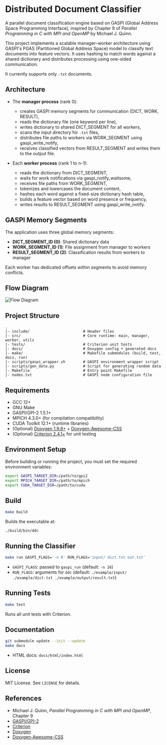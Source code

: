 # Distributed Document Classifier

A parallel document classification engine based on GASPI (Global Address Space Programming Interface), inspired by Chapter 9 of *Parallel Programming in C with MPI and OpenMP* by Michael J. Quinn.

This project implements a scalable manager–worker architecture using GASPI's PGAS (Partitioned Global Address Space) model to classify text documents into feature vectors. It uses hashing to match words against a shared dictionary and distributes processing using one-sided communication.

It currently supports only `.txt` documents.

## Architecture

- The **manager process** (rank 0):
  - creates GASPI memory segments for communication (DICT, WORK, RESULT),
  - reads the dictionary file (one keyword per line),
  - writes dictionary to shared DICT_SEGMENT for all workers,
  - scans the input directory for `.txt` files,
  - distributes file paths to workers via WORK_SEGMENT using gaspi_write_notify,
  - receives classified vectors from RESULT_SEGMENT and writes them to the output file.

- Each **worker process** (rank 1 to n-1):
  - reads the dictionary from DICT_SEGMENT,
  - waits for work notifications via gaspi_notify_waitsome,
  - receives file paths from WORK_SEGMENT,
  - tokenizes and lowercases the document content,
  - hashes each word against a fixed-size dictionary hash table,
  - builds a feature vector based on word presence or frequency,
  - writes results to RESULT_SEGMENT using gaspi_write_notify.

## GASPI Memory Segments

The application uses three global memory segments:
- **DICT_SEGMENT_ID (0)**: Shared dictionary data
- **WORK_SEGMENT_ID (1)**: File assignment from manager to workers
- **RESULT_SEGMENT_ID (2)**: Classification results from workers to manager

Each worker has dedicated offsets within segments to avoid memory conflicts.

## Flow Diagram

![Flow Diagram](docs/figures/flow.png)

## Project Structure

```
.
|- include/                        # Header files
|- src/                            # Core runtime: main, manager, worker, utils
|- tests/                          # Criterion unit tests
|- docs/                           # Doxygen config + generated docs
|- make/                           # Makefile submodules (build, test, docs, run)
|- scripts/gaspi_wrapper.sh        # GASPI environment wrapper script
|- scripts/gen_data.py             # Script for generating random data
|- Makefile                        # Entry point Makefile
|- nodes.txt                       # GASPI node configuration file
```

## Requirements

- GCC 12+
- GNU Make
- GASPI/GPI-2 1.5.1+
- MPICH 4.3.0+ (for compilation compatibility)
- CUDA Toolkit 12.1+ (runtime libraries)
- (Optional) [Doxygen 1.9.8+](https://www.doxygen.nl) + [Doxygen-Awesome-CSS](https://github.com/jothepro/doxygen-awesome-css)
- (Optional) [Criterion 2.4.1+](https://github.com/Snaipe/Criterion) for unit testing

## Environment Setup

Before building or running the project, you must set the required environment variables:

```bash
export GASPI_TARGET_DIR=/path/to/gpi2
export MPICH_TARGET_DIR=/path/to/mpich
export CUDA_TARGET_DIR=/path/to/cuda
```

## Build

```bash
make build
```

Builds the executable at:
```
./build/bin/ddc
```

## Running the Classifier

```bash
make run GASPI_FLAGS='-n 8' RUN_FLAGS='input/ dict.txt out.txt'
```

- `GASPI_FLAGS`: passed to `gaspi_run` (default: `-n 16`)
- `RUN_FLAGS`: arguments for `ddc` (default: `./example/input/ ./example/dict.txt ./example/output/result.txt`)

## Running Tests

```bash
make test
```

Runs all unit tests with Criterion.

## Documentation

```bash
git submodule update --init --update
make docs
```

- HTML docs: `docs/html/index.html`

## License

MIT License. See `LICENSE` for details.

## References

- Michael J. Quinn, *Parallel Programming in C with MPI and OpenMP*, Chapter 9
 - [GASPI/GPI-2](https://github.com/cc-hpc-itwm/GPI-2)
- [Criterion](https://github.com/Snaipe/Criterion)
- [Doxygen](https://www.doxygen.nl/)
- [Doxygen-Awesome-CSS](https://github.com/jothepro/doxygen-awesome-css)
